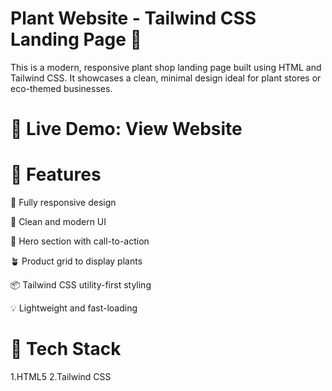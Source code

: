 # Plant Website - Tailwind CSS Landing Page 🌿
This is a modern, responsive plant shop landing page built using HTML and Tailwind CSS. It showcases a clean, minimal design ideal for plant stores or eco-themed businesses.

# 🔗 Live Demo: View Website

# 🚀 Features

📱 Fully responsive design

🎨 Clean and modern UI

🌱 Hero section with call-to-action

🪴 Product grid to display plants

📦 Tailwind CSS utility-first styling

💡 Lightweight and fast-loading

# 📁 Tech Stack

1.HTML5
2.Tailwind CSS
